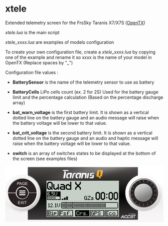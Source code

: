 # xtele
Extended telemetry screen for the FrsSky Taranis X7/X7S ([OpenTX](https://github.com/opentx/opentx))

*xtele.lua* is the main script

*xtele_xxxx.lua* are examples of models configuration

To create your own configuration file, create a *xtele_xxxx.lua* by copying one of the example and rename it so xxxx is the name of your model in OpenTX (Replace spaces by "_")

Configuration file values :

* **BatterySensor** is the name of the telemetry sensor to use as battery

* **BatteryCells** LiPo cells count (ex. 2 for 2S) Used for the battery gauge limit and the percentage calculation (Based on the percentage discharge array)

* **bat_warn_voltage** is the first battery limit. It is shown as a vertical dotted line on the battery gauge and an audio message will raise when the battery voltage will be lower to that value.

* **bat_crit_voltage** is the second battery limit. It is shown as a vertical dotted line on the battery gauge and an audio and haptic message will raise when the battery voltage will be lower to that value.


* **switch** is an array of switches states to be displayed at the bottom of the screen (see examples files)

![Example](https://github.com/capitaineflam25/xtele/blob/master/img/xtele_example_01.png)
